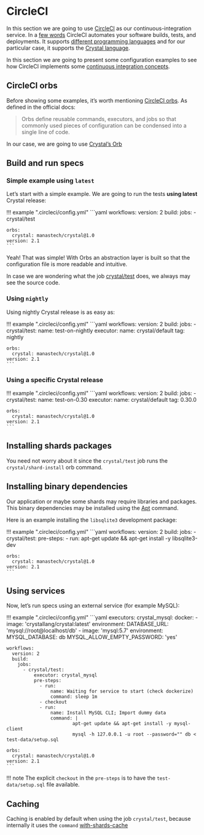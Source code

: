 # CircleCI

In this section we are going to use [CircleCI](https://circleci.com/) as our continuous-integration service. In a [few words](https://circleci.com/docs/2.0/about-circleci/#section=welcome) CircleCI automates your software builds, tests, and deployments. It supports [different programming languages](https://circleci.com/docs/2.0/demo-apps/#section=welcome) and for our particular case, it supports the [Crystal language](https://circleci.com/docs/2.0/language-crystal/).

In this section we are going to present some configuration examples to see how CircleCI implements some [continuous integration concepts](https://circleci.com/docs/2.0/concepts/).

## CircleCI orbs

Before showing some examples, it’s worth mentioning [CircleCI orbs](https://circleci.com/orbs/). As defined in the official docs:
> Orbs define reusable commands, executors, and jobs so that commonly used pieces of configuration can be condensed into a single line of code.

In our case, we are going to use [Crystal’s Orb](https://circleci.com/orbs/registry/orb/manastech/crystal)

## Build and run specs

### Simple example using `latest`

Let’s start with a simple example. We are going to run the tests **using latest** Crystal release:

!!! example ".circleci/config.yml"
    ```yaml
    workflows:
      version: 2
      build:
        jobs:
          - crystal/test

    orbs:
      crystal: manastech/crystal@1.0
    version: 2.1
    ```

Yeah! That was simple! With Orbs an abstraction layer is built so that the configuration file is more readable and intuitive.

In case we are wondering what the job [crystal/test](https://circleci.com/orbs/registry/orb/manastech/crystal#jobs-test) does, we always may see the source code.

### Using `nightly`

Using nightly Crystal release is as easy as:

!!! example ".circleci/config.yml"
    ```yaml
    workflows:
      version: 2
      build:
        jobs:
          - crystal/test:
              name: test-on-nightly
              executor:
                name: crystal/default
                tag: nightly

    orbs:
      crystal: manastech/crystal@1.0
    version: 2.1
    ```

### Using a specific Crystal release

!!! example ".circleci/config.yml"
    ```yaml
    workflows:
      version: 2
      build:
        jobs:
          - crystal/test:
              name: test-on-0.30
              executor:
                name: crystal/default
                tag: 0.30.0

    orbs:
      crystal: manastech/crystal@1.0
    version: 2.1
    ```

## Installing shards packages

You need not worry about it since the `crystal/test` job runs the `crystal/shard-install` orb command.

## Installing binary dependencies

Our application or maybe some shards may require libraries and packages. This binary dependencies may be installed using the [Apt](https://help.ubuntu.com/lts/serverguide/apt.html) command.

Here is an example installing the `libsqlite3` development package:

!!! example ".circleci/config.yml"
    ```yaml
    workflows:
      version: 2
      build:
        jobs:
          - crystal/test:
              pre-steps:
                - run: apt-get update && apt-get install -y libsqlite3-dev

    orbs:
      crystal: manastech/crystal@1.0
    version: 2.1
    ```

## Using services

Now, let’s run specs using an external service (for example MySQL):

!!! example ".circleci/config.yml"
    ```yaml
    executors:
      crystal_mysql:
        docker:
          - image: 'crystallang/crystal:latest'
            environment:
              DATABASE_URL: 'mysql://root@localhost/db'
          - image: 'mysql:5.7'
            environment:
              MYSQL_DATABASE: db
              MYSQL_ALLOW_EMPTY_PASSWORD: 'yes'

    workflows:
      version: 2
      build:
        jobs:
          - crystal/test:
              executor: crystal_mysql
              pre-steps:
                - run:
                    name: Waiting for service to start (check dockerize)
                    command: sleep 1m
                - checkout
                - run:
                    name: Install MySQL CLI; Import dummy data
                    command: |
                            apt-get update && apt-get install -y mysql-client
                            mysql -h 127.0.0.1 -u root --password="" db < test-data/setup.sql

    orbs:
      crystal: manastech/crystal@1.0
    version: 2.1
    ```

!!! note
    The explicit `checkout` in the `pre-steps` is to have the `test-data/setup.sql` file available.

## Caching

Caching is enabled by default when using the job `crystal/test`, because internally it uses the `command` [with-shards-cache](https://circleci.com/orbs/registry/orb/manastech/crystal#commands-with-shards-cache)
